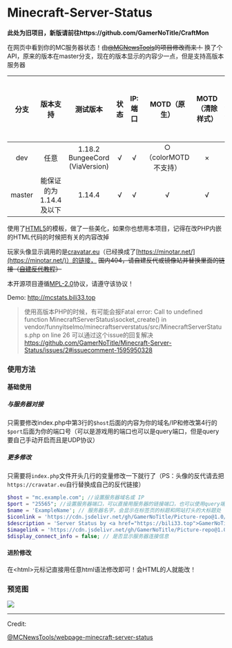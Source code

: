 # Minecraft-Server-Status

**此处为旧项目，新版请前往https://github.com/GamerNoTitle/CraftMon**

在网页中看到你的MC服务器状态！~~由[@MCNewsTools](https://github.com/MCNewsTools/webpage-minecraft-server-status)的项目修改而来！~~ 换了个API，原来的版本在master分支，现在的版本显示的内容少一点，但是支持高版本服务器

|  分支  |        版本支持        | 测试版本 | 状态 | IP:端口 |     MOTD（原生）     | MOTD（清除样式） | 版本 | 核心 | 最大玩家数 | 在线玩家数 | 在线玩家显示 |
| :----: | :--------------------: | :------: | :--: | :-----: | :------------------: | :--------------: | :--: | :--: | :--------: | :--------: | :----------: |
|  dev   |          任意          | 1.18.2<br />BungeeCord (ViaVersion) |  √   |    √    | ○（colorMOTD不支持） |        ×         |  √   |  √   |     ×      |     √      |      ×       |
| master | 能保证的为1.14.4及以下 |  1.14.4  |  √   |    √    |          √           |        √         |  √   |  √   |     √      |     √      |      √       |



使用了[HTML5](https://html5up.net/)的模板，做了一些美化，如果你也想用本项目，记得在改PHP内嵌的HTML代码的时候把有关的内容改掉

玩家头像显示调用的是[cravatar.eu](cravatar.eu)（已经换成了[https://minotar.net/](https://minotar.net/)）的链接，
~~国内404，请自建反代或镜像站并替换里面的链接（[自建反代教程](https://bili33.top/posts/CloudFlare-Workers-Section1/)）~~

本开源项目遵循[MPL-2.0](https://github.com/GamerNoTitle/Minecraft-Server-Status/blob/master/LICENSE)协议，请遵守该协议！

Demo: http://mcstats.bili33.top

> 使用高版本PHP的时候，有可能会报Fatal error: Call to undefined function MinecraftServerStatus\socket_create() in vendor/funnyitselmo/minecraftserverstatus/src/MinecraftServerStatus.php on line 26
> 可以通过这个issue的回复解决 https://github.com/GamerNoTitle/Minecraft-Server-Status/issues/2#issuecomment-1595950328

### 使用方法

#### 基础使用

##### 与服务器对接

只需要修改index.php中第3行的`$host`后面的内容为你的域名/IP和修改第4行的`$port`后面为你的端口号（可以是游戏用的端口也可以是query端口，但是query要自己手动开启而且是UDP协议）

##### 更多修改

只需要将`index.php`文件开头几行的变量修改一下就行了（PS：头像的反代请去把`https://cravatar.eu`自行替换成自己的反代链接）

```php
$host = "mc.example.com"; //设置服务器域名或 IP
$port = "25565"; //设置服务器端口，可以直接用服务器的链接端口，也可以使用query端口（UDP协议）
$name = 'ExampleName'; // 服务器名字，会显示在标签页的标题和网站打头的大标题处
$iconlink = 'https://cdn.jsdelivr.net/gh/GamerNoTitle/Picture-repo@1.0/AboutMe/logo-mini.png'; // 网站图标链接，可以使图片格式（.png/.jpg/etc.）或者是ico图标，用绝对路径或相对路径均可
$description = 'Server Status by <a href="https://bili33.top">GamerNoTitle</a> | Tamplate by <a href="https://html5up.net">HTML5UP</a><br>Open Source Project <a href="https://github.com/GamerNoTitle/Minecraft-Server-Status">Minecraft-Server-Status</a> is now avaliable on <a href="https://github.com/GamerNoTitle/Minecraft-Server-Status">Github</a>'; // 描述，会显示在大标题的下方，用html语法写就可以了，换行请用<br>
$imagelink = 'https://cdn.jsdelivr.net/gh/GamerNoTitle/Picture-repo@1.0/AboutMe/logo-mini.png'; // 图片链接，会显示在服务器信息右边的圈圈里
$display_connect_info = false; // 是否显示服务器连接信息
```



#### 进阶修改

在\<html>元标记直接用任意html语法修改即可！会HTML的人就能改！

### 预览图

![](https://cdn.jsdelivr.net/gh/GamerNoTitle/Minecraft-Server-Status@master/preview.png)

---

Credit:

[@MCNewsTools/webpage-minecraft-server-status](https://github.com/MCNewsTools/webpage-minecraft-server-status)
